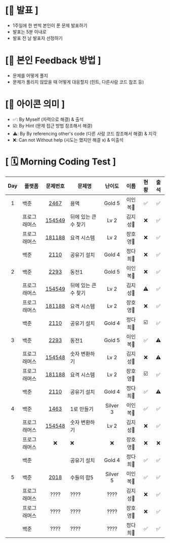 # **[📌 발표 ]**
- 1주일에 한 번씩 본인이 푼 문제 발표하기
- 발표는 5분 이내로
- 발표 전 날 발표자 선정하기

# **[📌 본인 Feedback 방법 ]**
- 문제를 어떻게 풀지
- 문제가 풀리지 않았을 때 어떻게 대응할지 (힌트, 다른사람 코드 참조 등)

# **[📌 아이콘 의미 ]**
- ✅: By Myself (자력으로 해결) & 출석
- ☑️: By Hint (문제 접근 방법 참조해서 해결)
- ⚠️: By By referencing other's code (다른 사람 코드 참조해서 해결) & 지각
- ❌: Can not Without help (시도는 했지만 해결 x) & 미출석

# **[ 🗓 Morning Coding Test ]**

|Day|플랫폼|문제번호|문제명|난이도|이름|현황|출석
|:-:|------|:-----:|-------|:-----:|:-----:|:-----:|:-----:|
|1|백준|[2467](https://www.acmicpc.net/problem/2467)|용액|Gold 5|이인복🐷|✅|✅|
||프로그래머스|[154549](https://school.programmers.co.kr/learn/courses/30/lessons/154539)|뒤에 있는 큰 수 찾기|Lv 2|김지성🐯|❌|✅|
||프로그래머스|[181188](https://school.programmers.co.kr/learn/courses/30/lessons/181188)|요격 시스템|Lv 2|장호영🐰|❌|✅|
||백준|[2110](https://www.acmicpc.net/problem/2110)|공유기 설치|Gold 4|정다희🙊|❌|✅|
|2|백준|[2293](https://www.acmicpc.net/problem/2293)|동전1|Gold 5|이인복🐷|❌|✅|
||프로그래머스|[154549](https://school.programmers.co.kr/learn/courses/30/lessons/154539)|뒤에 있는 큰 수 찾기|Lv 2|김지성🐯|⚠️|✅|
||프로그래머스|[181188](https://school.programmers.co.kr/learn/courses/30/lessons/181188)|요격 시스템|Lv 2|장호영🐰|❌|✅|
||백준|[2110](https://www.acmicpc.net/problem/2110)|공유기 설치|Gold 4|정다희🙊|☑️|✅|
|3|백준|[2293](https://www.acmicpc.net/problem/2293)|동전1|Gold 5|이인복🐷|✅|⚠️|
||프로그래머스|[154548](https://school.programmers.co.kr/learn/courses/30/lessons/154538)|숫자 변환하기|Lv 2|김지성🐯|❌|⚠️|
||프로그래머스|[181188](https://school.programmers.co.kr/learn/courses/30/lessons/181188)|요격 시스템|Lv 2|장호영🐰|☑️|✅|
||백준|[2110](https://www.acmicpc.net/problem/2110)|공유기 설치|Gold 4|정다희🙊|✅|⚠️|
|4|백준|[1463](https://www.acmicpc.net/problem/1463)|1로 만들기|Silver 3|이인복🐷|✅|✅|
||프로그래머스|[154548](https://school.programmers.co.kr/learn/courses/30/lessons/154538)|숫자 변환하기|Lv 2|김지성🐯|❌|✅|
||프로그래머스|❌|❌|❌|장호영🐰|❌|❌|
||백준|[](https://www.acmicpc.net/problem/2110)|공유기 설치|Gold 4|정다희🙊|✅|✅|
|5|백준|[2018](https://www.acmicpc.net/problem/2018)|수들의 합5|Silver 5|이인복🐷|✅|✅|
||프로그래머스|????|????|????|김지성🐯|❌|✅|
||프로그래머스|????|????|????|장호영🐰|❌|✅|
||백준|????|????|????|정다희🙊|✅|✅|
